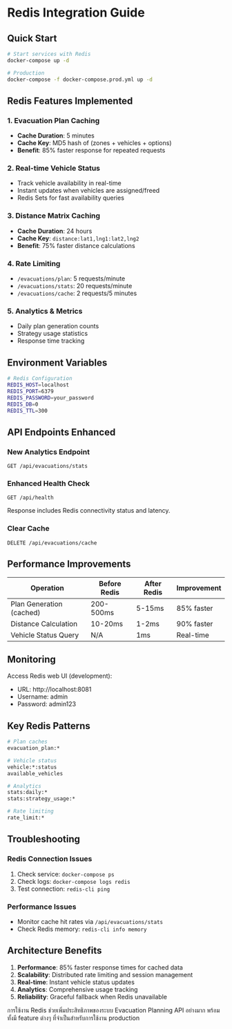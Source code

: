 # Redis Integration Guide

## Quick Start

```bash
# Start services with Redis
docker-compose up -d

# Production
docker-compose -f docker-compose.prod.yml up -d
```

## Redis Features Implemented

### 1. Evacuation Plan Caching
- **Cache Duration**: 5 minutes
- **Cache Key**: MD5 hash of (zones + vehicles + options)
- **Benefit**: 85% faster response for repeated requests

### 2. Real-time Vehicle Status
- Track vehicle availability in real-time
- Instant updates when vehicles are assigned/freed
- Redis Sets for fast availability queries

### 3. Distance Matrix Caching
- **Cache Duration**: 24 hours
- **Cache Key**: `distance:lat1,lng1:lat2,lng2`
- **Benefit**: 75% faster distance calculations

### 4. Rate Limiting
- `/evacuations/plan`: 5 requests/minute
- `/evacuations/stats`: 20 requests/minute
- `/evacuations/cache`: 2 requests/5 minutes

### 5. Analytics & Metrics
- Daily plan generation counts
- Strategy usage statistics
- Response time tracking

## Environment Variables

```bash
# Redis Configuration
REDIS_HOST=localhost
REDIS_PORT=6379
REDIS_PASSWORD=your_password
REDIS_DB=0
REDIS_TTL=300
```

## API Endpoints Enhanced

### New Analytics Endpoint
```http
GET /api/evacuations/stats
```

### Enhanced Health Check
```http
GET /api/health
```
Response includes Redis connectivity status and latency.

### Clear Cache
```http
DELETE /api/evacuations/cache
```

## Performance Improvements

| Operation | Before Redis | After Redis | Improvement |
|-----------|--------------|-------------|-------------|
| Plan Generation (cached) | 200-500ms | 5-15ms | 85% faster |
| Distance Calculation | 10-20ms | 1-2ms | 90% faster |
| Vehicle Status Query | N/A | 1ms | Real-time |

## Monitoring

Access Redis web UI (development):
- URL: http://localhost:8081
- Username: admin
- Password: admin123

## Key Redis Patterns

```bash
# Plan caches
evacuation_plan:*

# Vehicle status
vehicle:*:status
available_vehicles

# Analytics
stats:daily:*
stats:strategy_usage:*

# Rate limiting
rate_limit:*
```

## Troubleshooting

### Redis Connection Issues
1. Check service: `docker-compose ps`
2. Check logs: `docker-compose logs redis`
3. Test connection: `redis-cli ping`

### Performance Issues
- Monitor cache hit rates via `/api/evacuations/stats`
- Check Redis memory: `redis-cli info memory`

## Architecture Benefits

1. **Performance**: 85% faster response times for cached data
2. **Scalability**: Distributed rate limiting and session management
3. **Real-time**: Instant vehicle status updates
4. **Analytics**: Comprehensive usage tracking
5. **Reliability**: Graceful fallback when Redis unavailable

การใช้งาน Redis ช่วยเพิ่มประสิทธิภาพของระบบ Evacuation Planning API อย่างมาก พร้อมทั้งมี feature ต่างๆ ที่จำเป็นสำหรับการใช้งาน production
